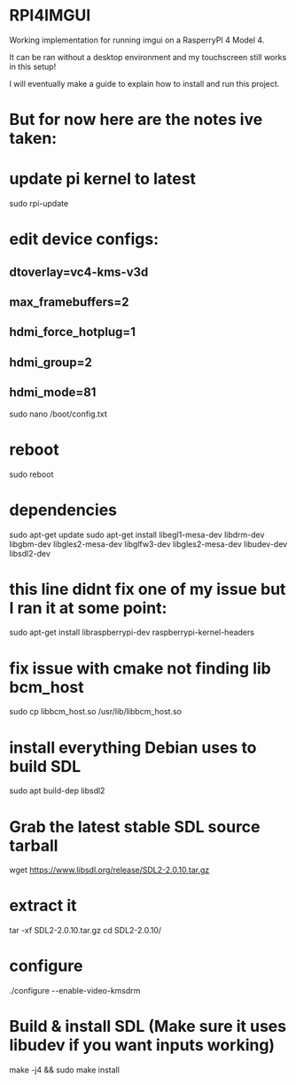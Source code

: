 # RPI4IMGUI
Working implementation for running imgui on a RasperryPI 4 Model 4.

It can be ran without a desktop environment and my touchscreen still works in this setup!

I will eventually make a guide to explain how to install and run this project.

# But for now here are the notes ive taken:

# update pi kernel to latest
sudo rpi-update
# edit device configs:
## dtoverlay=vc4-kms-v3d
## max_framebuffers=2
## hdmi_force_hotplug=1
## hdmi_group=2
## hdmi_mode=81
sudo nano /boot/config.txt

# reboot
sudo reboot

# dependencies
sudo apt-get update
sudo apt-get install libegl1-mesa-dev libdrm-dev libgbm-dev libgles2-mesa-dev libglfw3-dev libgles2-mesa-dev libudev-dev libsdl2-dev
# this line didnt fix one of my issue but I ran it at some point: 
sudo apt-get install libraspberrypi-dev raspberrypi-kernel-headers
# fix issue with cmake not finding lib bcm_host
sudo cp libbcm_host.so /usr/lib/libbcm_host.so

# install everything Debian uses to build SDL
sudo apt build-dep libsdl2
# Grab the latest stable SDL source tarball 
wget https://www.libsdl.org/release/SDL2-2.0.10.tar.gz
# extract it
tar -xf SDL2-2.0.10.tar.gz
cd SDL2-2.0.10/
# configure
./configure --enable-video-kmsdrm
# Build & install SDL (Make sure it uses libudev if you want inputs working)
make -j4 && sudo make install
